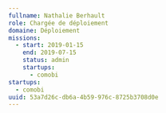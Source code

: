 ```yaml
---
fullname: Nathalie Berhault
role: Chargée de déploiement
domaine: Déploiement
missions:
  - start: 2019-01-15
    end: 2019-07-15
    status: admin
    startups:
      - comobi
startups:
  - comobi
uuid: 53a7d26c-db6a-4b59-976c-8725b3708d0e
---
```

